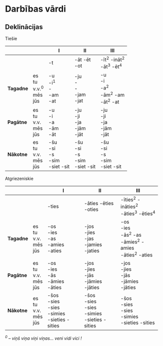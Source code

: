 Darbības vārdi
==============

Deklinācijas
------------

Tiešie

|             |                                            | I                                       | II                                     | III                                                                      |
| ---         | ---                                        | ---                                     | ---                                    | ---                                                                      |
|             |                                            | -t                                      | -āt -ēt<br>-ot                         | -īt<sup>2</sup> -ināt<sup>2</sup><br>-āt<sup>3</sup> -ēt<sup>4</sup>     |
| **Tagadne** | es<br>tu<br>v.v.<sup>0</sup><br>mēs<br>jūs | -u<br>-i<sup>1</sup><br>-<br>-am<br>-at | -ju<br>-<br>-<br>-jam<br>-jat          | -u<br>-i<br>-a<sup>2</sup><br>-ām<sup>2</sup> -am<br>-āt<sup>2</sup> -at |
| **Pagātne** | es<br>tu<br>v.v.<br>mēs<br>jūs             | -u<br>-i<br>-a<br>-ām<br>-āt            | -ju<br>-ji<br>-ja<br>-jām<br>-jāt      | -ju<br>-ji<br>-ja<br>-jām<br>-jāt                                        |
| **Nākotne** | es<br>tu<br>v.v.<br>mēs<br>jūs             | -šu<br>-si<br>-s<br>-sim<br>-siet -sit  | -šu<br>-si<br>-s<br>-sim<br>-siet -sit | -šu<br>-si<br>-s<br>-sim<br>-siet -sit                                   |

Atgriezeniskie

|             |                                | I                                                     | II                                                    | III                                                                                          |
| ---         | ---                            | ---                                                   | ---                                                   | ---                                                                                          |
|             |                                | -ties                                                 | -āties -ēties<br>-oties                               | -īties<sup>2</sup> -ināties<sup>2</sup><br>-āties<sup>3</sup> -ēties<sup>4</sup>             |
| **Tagadne** | es<br>tu<br>v.v.<br>mēs<br>jūs | -os<br>-ies<br>-as<br>-amies<br>-aties                | -jos<br>-jies<br>-jas<br>-jamies<br>-jaties           | -os<br>-ies<br>-ās<sup>2</sup> -as<br>-āmies<sup>2</sup> -amies<br>-āties<sup>2</sup> -aties |
| **Pagātne** | es<br>tu<br>v.v.<br>mēs<br>jūs | -os<br>-ies<br>-ās<br>-āmies<br>-āties                | -jos<br>-jies<br>-jās<br>-jāmies<br>-jāties           | -jos<br>-jies<br>-jās<br>-jāmies<br>-jāties                                                  |
| **Nākotne** | es<br>tu<br>v.v.<br>mēs<br>jūs | -šos<br>-sies<br>-sies<br>-simies<br>-sieties -sities | -šos<br>-sies<br>-sies<br>-simies<br>-sieties -sities | -šos<br>-sies<br>-sies<br>-simies<br>-sieties -sities                                        |

*<sup>0</sup> – viņš viņa viņi viņas... veni vidi vici !*
